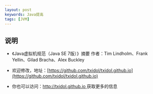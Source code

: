```yaml
---
layout: post
keywords: Java提高
tags: [JVM]
---
```


说明
----
- 《Java虚拟机规范（Java SE 7版）》摘要   作者：Tim Lindholm、Frank Yellin、Gilad Bracha、Alex Buckley  

- 欢迎修改，地址：[https://github.com/txidol/txidol.github.io](https://github.com/txidol/txidol.github.io)

- 你也可以访问：[http://txidol.github.io ](http://txidol.github.io) 获取更多的信息
